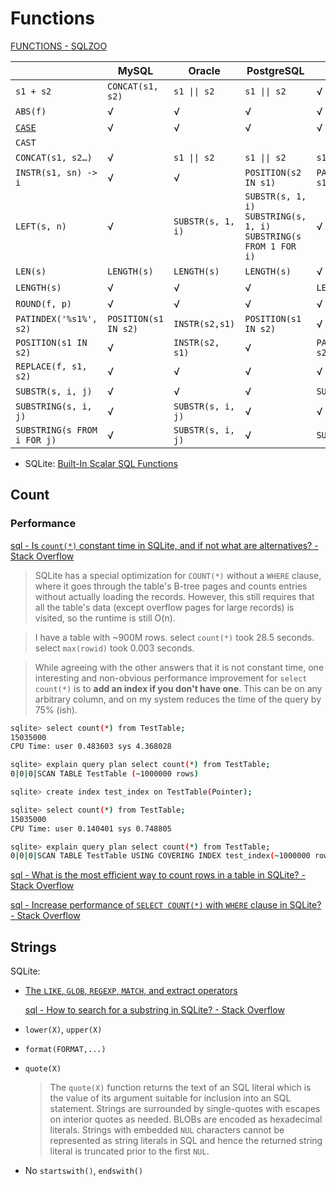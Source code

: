 # Functions
[FUNCTIONS - SQLZOO](https://sqlzoo.net/wiki/FUNCTIONS)

|  | MySQL | Oracle | PostgreSQL | SQL Server | SQLite
| --- | --- | --- | --- | --- | ---
| `s1 + s2` | `CONCAT(s1, s2)` | `s1 \|\| s2` | `s1 \|\| s2` | √ |
| `ABS(f)` | √ | √ | √ | √ |
| [`CASE`](https://sqlzoo.net/wiki/`CASE`) | √ | √ | √ | √ |
| `CAST` |  |  |  |  |
| `CONCAT(s1, s2…)` | √ | `s1 \|\| s2` | `s1 \|\| s2` | `s1 + s2` |
| `INSTR(s1, sn) -> i` | √ | √ | `POSITION(s2 IN s1)` | `PATINDEX('%'+s2+'%', s1)` | √
| `LEFT(s, n)` | √ | `SUBSTR(s, 1, i)` | `SUBSTR(s, 1, i)`<br />`SUBSTRING(s, 1, i)`<br />`SUBSTRING(s FROM 1 FOR i)` | √ |
| `LEN(s)` | `LENGTH(s)` | `LENGTH(s)` | `LENGTH(s)` | √ |
| `LENGTH(s)` | √ | √ | √ | `LEN(s)` |
| `ROUND(f, p)` | √ | √ | √ | √ |
| `PATINDEX('%s1%', s2)` | `POSITION(s1 IN s2)` | `INSTR(s2,s1)` | `POSITION(s1 IN s2)` | √ |
| `POSITION(s1 IN s2)` | √ | `INSTR(s2, s1)` | √ | `PATINDEX('%'+s1+'%', s2)` |
| `REPLACE(f, s1, s2)` | √ | √ | √ | √ |
| `SUBSTR(s, i, j)` | √ | √ | √ | `SUBSTRING(s, i, j)` |
| `SUBSTRING(s, i, j)` | √ | `SUBSTR(s, i, j)` | √ | √ |
| `SUBSTRING(s FROM i FOR j)` | √ | `SUBSTR(s, i, j)` | √ | `SUBSTRING(s, i, j)` |

- SQLite: [Built-In Scalar SQL Functions](https://sqlite.org/lang_corefunc.html)

## Count
### Performance
[sql - Is `count(*)` constant time in SQLite, and if not what are alternatives? - Stack Overflow](https://stackoverflow.com/questions/18807304/is-count-constant-time-in-sqlite-and-if-not-what-are-alternatives)
> SQLite has a special optimization for `COUNT(*)` without a `WHERE` clause, where it goes through the table's B-tree pages and counts entries without actually loading the records. However, this still requires that all the table's data (except overflow pages for large records) is visited, so the runtime is still O(n).

> I have a table with ~900M rows. select `count(*)` took 28.5 seconds. select `max(rowid)` took 0.003 seconds.

> While agreeing with the other answers that it is not constant time, one interesting and non-obvious performance improvement for `select count(*)` is to **add an index if you don't have one**. This can be on any arbitrary column, and on my system reduces the time of the query by 75% (ish).
```sh
sqlite> select count(*) from TestTable;
15035000
CPU Time: user 0.483603 sys 4.368028

sqlite> explain query plan select count(*) from TestTable;
0|0|0|SCAN TABLE TestTable (~1000000 rows)

sqlite> create index test_index on TestTable(Pointer);

sqlite> select count(*) from TestTable;
15035000
CPU Time: user 0.140401 sys 0.748805

sqlite> explain query plan select count(*) from TestTable;
0|0|0|SCAN TABLE TestTable USING COVERING INDEX test_index(~1000000 rows)
```

[sql - What is the most efficient way to count rows in a table in SQLite? - Stack Overflow](https://stackoverflow.com/questions/4474873/what-is-the-most-efficient-way-to-count-rows-in-a-table-in-sqlite/34628367)

[sql - Increase performance of `SELECT COUNT(*)` with `WHERE` clause in SQLite? - Stack Overflow](https://stackoverflow.com/questions/66175295/increase-performance-of-select-count-with-where-clause-in-sqlite)

## Strings
SQLite:
- [The `LIKE`, `GLOB`, `REGEXP`, `MATCH`, and extract operators](https://www.sqlite.org/lang_expr.html)
  
  [sql - How to search for a substring in SQLite? - Stack Overflow](https://stackoverflow.com/questions/3671761/how-to-search-for-a-substring-in-sqlite)

- `lower(X)`, `upper(X)`

- `format(FORMAT,...)`

- `quote(X)`

  > The `quote(X)` function returns the text of an SQL literal which is the value of its argument suitable for inclusion into an SQL statement. Strings are surrounded by single-quotes with escapes on interior quotes as needed. BLOBs are encoded as hexadecimal literals. Strings with embedded `NUL` characters cannot be represented as string literals in SQL and hence the returned string literal is truncated prior to the first `NUL`.

- No `startswith()`, `endswith()`